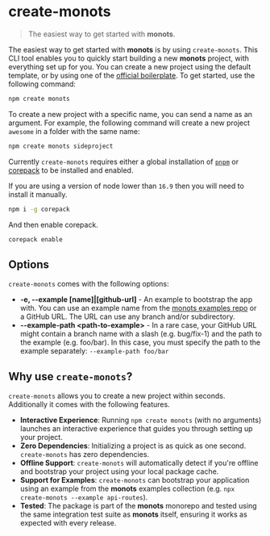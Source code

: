 # create-monots

> The easiest way to get started with **monots**.

The easiest way to get started with **monots** is by using `create-monots`. This CLI tool enables you to quickly start building a new **monots** project, with everything set up for you. You can create a new project using the default template, or by using one of the [official boilerplate](https://github.com/monots/examples). To get started, use the following command:

```bash
npm create monots
```

To create a new project with a specific name, you can send a name as an argument. For example, the following command will create a new project `awesome` in a folder with the same name:

```bash
npm create monots sideproject
```

Currently `create-monots` requires either a global installation of [`pnpm`](https://pnpm.io/installation) or [corepack](https://github.com/nodejs/corepack) to be installed and enabled.

If you are using a version of node lower than `16.9` then you will need to install it manually.

```bash
npm i -g corepack
```

And then enable corepack.

```bash
corepack enable
```

## Options

`create-monots` comes with the following options:

- **-e, --example [name]|[github-url]** - An example to bootstrap the app with. You can use an example name from the [monots examples repo](https://github.com/monots/examples) or a GitHub URL. The URL can use any branch and/or subdirectory.
- **--example-path &lt;path-to-example&gt;** - In a rare case, your GitHub URL might contain a branch name with a slash (e.g. bug/fix-1) and the path to the example (e.g. foo/bar). In this case, you must specify the path to the example separately: `--example-path foo/bar`

## Why use `create-monots`?

`create-monots` allows you to create a new project within seconds. Additionally it comes with the following features.

- **Interactive Experience**: Running `npm create monots` (with no arguments) launches an interactive experience that guides you through setting up your project.
- **Zero Dependencies**: Initializing a project is as quick as one second. `create-monots` has zero dependencies.
- **Offline Support**: `create-monots` will automatically detect if you're offline and bootstrap your project using your local package cache.
- **Support for Examples**: `create-monots` can bootstrap your application using an example from the **monots** examples collection (e.g. `npx create-monots --example api-routes`).
- **Tested**: The package is part of the **monots** monorepo and tested using the same integration test suite as **monots** itself, ensuring it works as expected with every release.
